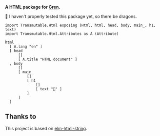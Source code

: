 __A HTML package for [Gren](https://gren-lang.org/).__

🐉 I haven't properly tested this package yet, so there be dragons.


```gren
import Transmutable.Html exposing (Html, html, head, body, main_, h1, text)
import Transmutable.Html.Attributes as A (Attribute)

html
  [ A.lang "en" ]
  [ head
      []
      [ A.title "HTML document" ]
  , body
      []
      [ main_
          []
          [ h1
              []
              [ text "👋" ]
          ]
      ]
  ]
```


## Thanks to

This project is based on [elm-html-string](https://github.com/zwilias/elm-html-string).
